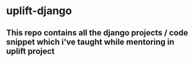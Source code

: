 # uplift-django
## This repo contains all the django projects / code snippet which i've taught while mentoring in uplift project 
